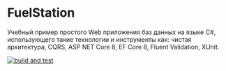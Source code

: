 # FuelStation
Учебный пример простого Web приложения баз данных на языке C#, использующего такие технологии и инструменты как: 
чистая архитектура, CQRS, ASP NET Core 8, EF Core 8, Fluent Validation, XUnit.

[![build and test](https://github.com/Olgasn/FuelStation/actions/workflows/build-and-test.yml/badge.svg?branch=identuty)](https://github.com/Olgasn/FuelStation/actions/workflows/build-and-test.yml)

